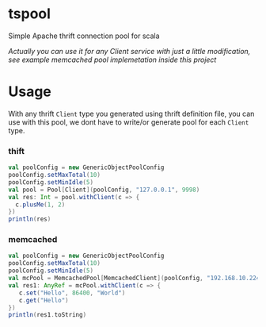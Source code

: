 # tspool
Simple Apache thrift connection pool for scala 

*Actually you can use it for any Client service with just a little modification, see example memcached pool implemetation inside this project* 



# Usage 

With any thrift `Client` type you generated using thrift definition file, you can use with this pool, we dont have to write/or generate pool for each `Client` type. 




### thift 

```scala
val poolConfig = new GenericObjectPoolConfig
poolConfig.setMaxTotal(10)
poolConfig.setMinIdle(5)
val pool = Pool[Client](poolConfig, "127.0.0.1", 9998)
val res: Int = pool.withClient(c => {
  c.plusMe(1, 2)
})
println(res)
```


### memcached


```scala 
val poolConfig = new GenericObjectPoolConfig
poolConfig.setMaxTotal(10)
poolConfig.setMinIdle(5)
val mcPool = MemcachedPool[MemcachedClient](poolConfig, "192.168.10.224", 11212)
val res1: AnyRef = mcPool.withClient(c => {
   c.set("Hello", 86400, "World")
   c.get("Hello")
})
println(res1.toString)
```

